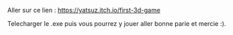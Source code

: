 Aller sur ce lien : https://yatsuz.itch.io/first-3d-game

Telecharger le .exe puis vous pourrez y jouer aller bonne parie et mercie :).
